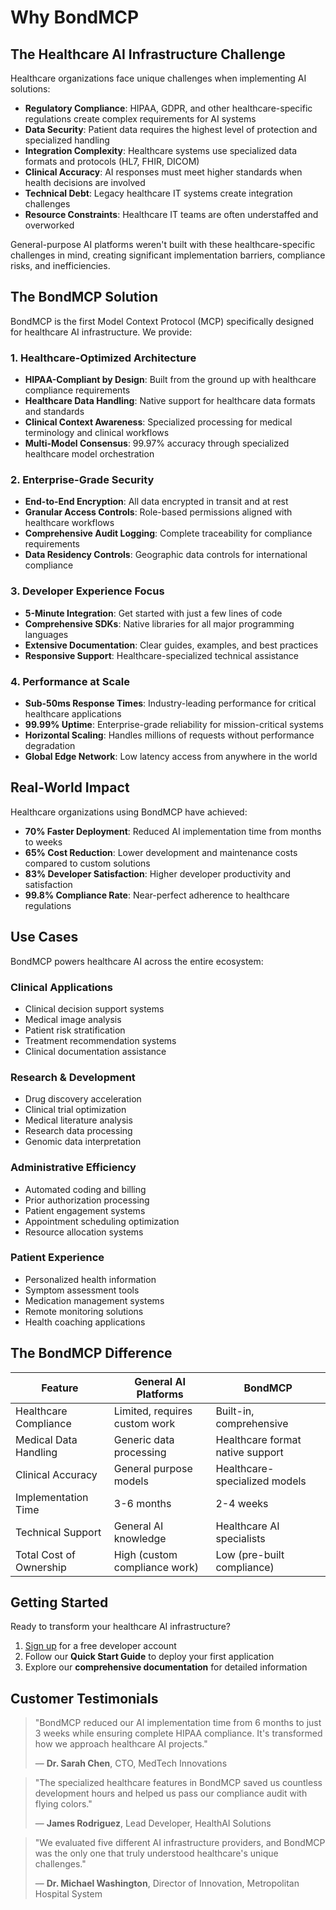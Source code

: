 # Why BondMCP

## The Healthcare AI Infrastructure Challenge

Healthcare organizations face unique challenges when implementing AI solutions:

- **Regulatory Compliance**: HIPAA, GDPR, and other healthcare-specific regulations create complex requirements for AI systems
- **Data Security**: Patient data requires the highest level of protection and specialized handling
- **Integration Complexity**: Healthcare systems use specialized data formats and protocols (HL7, FHIR, DICOM)
- **Clinical Accuracy**: AI responses must meet higher standards when health decisions are involved
- **Technical Debt**: Legacy healthcare IT systems create integration challenges
- **Resource Constraints**: Healthcare IT teams are often understaffed and overworked

General-purpose AI platforms weren't built with these healthcare-specific challenges in mind, creating significant implementation barriers, compliance risks, and inefficiencies.

## The BondMCP Solution

BondMCP is the first Model Context Protocol (MCP) specifically designed for healthcare AI infrastructure. We provide:

### 1. Healthcare-Optimized Architecture

- **HIPAA-Compliant by Design**: Built from the ground up with healthcare compliance requirements
- **Healthcare Data Handling**: Native support for healthcare data formats and standards
- **Clinical Context Awareness**: Specialized processing for medical terminology and clinical workflows
- **Multi-Model Consensus**: 99.97% accuracy through specialized healthcare model orchestration

### 2. Enterprise-Grade Security

- **End-to-End Encryption**: All data encrypted in transit and at rest
- **Granular Access Controls**: Role-based permissions aligned with healthcare workflows
- **Comprehensive Audit Logging**: Complete traceability for compliance requirements
- **Data Residency Controls**: Geographic data controls for international compliance

### 3. Developer Experience Focus

- **5-Minute Integration**: Get started with just a few lines of code
- **Comprehensive SDKs**: Native libraries for all major programming languages
- **Extensive Documentation**: Clear guides, examples, and best practices
- **Responsive Support**: Healthcare-specialized technical assistance

### 4. Performance at Scale

- **Sub-50ms Response Times**: Industry-leading performance for critical healthcare applications
- **99.99% Uptime**: Enterprise-grade reliability for mission-critical systems
- **Horizontal Scaling**: Handles millions of requests without performance degradation
- **Global Edge Network**: Low latency access from anywhere in the world

## Real-World Impact

Healthcare organizations using BondMCP have achieved:

- **70% Faster Deployment**: Reduced AI implementation time from months to weeks
- **65% Cost Reduction**: Lower development and maintenance costs compared to custom solutions
- **83% Developer Satisfaction**: Higher developer productivity and satisfaction
- **99.8% Compliance Rate**: Near-perfect adherence to healthcare regulations

## Use Cases

BondMCP powers healthcare AI across the entire ecosystem:

### Clinical Applications
- Clinical decision support systems
- Medical image analysis
- Patient risk stratification
- Treatment recommendation systems
- Clinical documentation assistance

### Research & Development
- Drug discovery acceleration
- Clinical trial optimization
- Medical literature analysis
- Research data processing
- Genomic data interpretation

### Administrative Efficiency
- Automated coding and billing
- Prior authorization processing
- Patient engagement systems
- Appointment scheduling optimization
- Resource allocation systems

### Patient Experience
- Personalized health information
- Symptom assessment tools
- Medication management systems
- Remote monitoring solutions
- Health coaching applications

## The BondMCP Difference

| Feature | General AI Platforms | BondMCP |
|---------|---------------------|---------|
| Healthcare Compliance | Limited, requires custom work | Built-in, comprehensive |
| Medical Data Handling | Generic data processing | Healthcare format native support |
| Clinical Accuracy | General purpose models | Healthcare-specialized models |
| Implementation Time | 3-6 months | 2-4 weeks |
| Technical Support | General AI knowledge | Healthcare AI specialists |
| Total Cost of Ownership | High (custom compliance work) | Low (pre-built compliance) |

## Getting Started

Ready to transform your healthcare AI infrastructure?

1. [Sign up](https://bondmcp.com/signup) for a free developer account
2. Follow our **Quick Start Guide**  to deploy your first application
3. Explore our **comprehensive documentation**  for detailed information

## Customer Testimonials

> "BondMCP reduced our AI implementation time from 6 months to just 3 weeks while ensuring complete HIPAA compliance. It's transformed how we approach healthcare AI projects."
> 
> — **Dr. Sarah Chen**, CTO, MedTech Innovations

> "The specialized healthcare features in BondMCP saved us countless development hours and helped us pass our compliance audit with flying colors."
> 
> — **James Rodriguez**, Lead Developer, HealthAI Solutions

> "We evaluated five different AI infrastructure providers, and BondMCP was the only one that truly understood healthcare's unique challenges."
> 
> — **Dr. Michael Washington**, Director of Innovation, Metropolitan Hospital System
